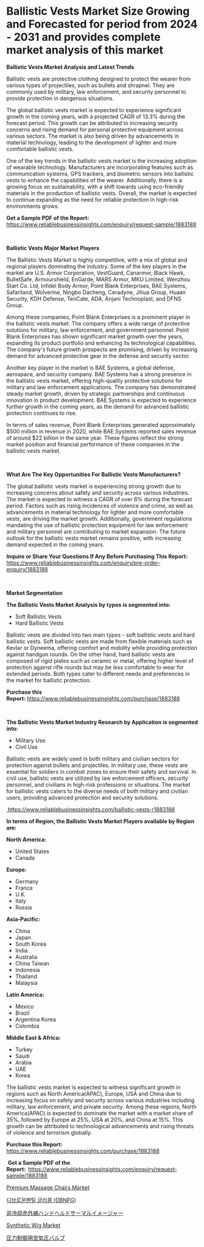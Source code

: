 <p><h1>Ballistic Vests Market Size Growing and Forecasted for period from 2024 - 2031 and provides complete market analysis of this market</h1></p><p><strong>Ballistic Vests Market Analysis and Latest Trends</strong></p>
<p><p>Ballistic vests are protective clothing designed to protect the wearer from various types of projectiles, such as bullets and shrapnel. They are commonly used by military, law enforcement, and security personnel to provide protection in dangerous situations.</p><p>The global ballistic vests market is expected to experience significant growth in the coming years, with a projected CAGR of 13.3% during the forecast period. This growth can be attributed to increasing security concerns and rising demand for personal protective equipment across various sectors. The market is also being driven by advancements in material technology, leading to the development of lighter and more comfortable ballistic vests.</p><p>One of the key trends in the ballistic vests market is the increasing adoption of wearable technology. Manufacturers are incorporating features such as communication systems, GPS trackers, and biometric sensors into ballistic vests to enhance the capabilities of the wearer. Additionally, there is a growing focus on sustainability, with a shift towards using eco-friendly materials in the production of ballistic vests. Overall, the market is expected to continue expanding as the need for reliable protection in high-risk environments grows.</p></p>
<p><strong>Get a Sample PDF of the Report:&nbsp;</strong> <a href="https://www.reliablebusinessinsights.com/enquiry/request-sample/1883188">https://www.reliablebusinessinsights.com/enquiry/request-sample/1883188</a></p>
<p>&nbsp;</p>
<p><strong>Ballistic Vests Major Market Players</strong></p>
<p><p>The Ballistic Vests Market is highly competitive, with a mix of global and regional players dominating the industry. Some of the key players in the market are U.S. Armor Corporation, VestGuard, Canarmor, Black Hawk, BulletSafe, Armourshield, EnGarde, MARS Armor, MKU Limited, Wenzhou Start Co. Ltd, Infidel Body Armor, Point Blank Enterprises, BAE Systems, Safariland, Wolverine, Ningbo Dacheng, Ceradyne, Jihua Group, Huaan Security, KDH Defense, TenCate, ADA, Anjani Technoplast, and DFNS Group.</p><p>Among these companies, Point Blank Enterprises is a prominent player in the ballistic vests market. The company offers a wide range of protective solutions for military, law enforcement, and government personnel. Point Blank Enterprises has shown significant market growth over the years, expanding its product portfolio and enhancing its technological capabilities. The company's future growth prospects are promising, driven by increasing demand for advanced protective gear in the defense and security sector.</p><p>Another key player in the market is BAE Systems, a global defense, aerospace, and security company. BAE Systems has a strong presence in the ballistic vests market, offering high-quality protective solutions for military and law enforcement applications. The company has demonstrated steady market growth, driven by strategic partnerships and continuous innovation in product development. BAE Systems is expected to experience further growth in the coming years, as the demand for advanced ballistic protection continues to rise.</p><p>In terms of sales revenue, Point Blank Enterprises generated approximately $500 million in revenue in 2020, while BAE Systems reported sales revenue of around $22 billion in the same year. These figures reflect the strong market position and financial performance of these companies in the ballistic vests market.</p></p>
<p>&nbsp;</p>
<p><strong>What Are The Key Opportunities For Ballistic Vests Manufacturers?</strong></p>
<p><p>The global ballistic vests market is experiencing strong growth due to increasing concerns about safety and security across various industries. The market is expected to witness a CAGR of over 6% during the forecast period. Factors such as rising incidences of violence and crime, as well as advancements in material technology for lighter and more comfortable vests, are driving the market growth. Additionally, government regulations mandating the use of ballistic protection equipment for law enforcement and military personnel are contributing to market expansion. The future outlook for the ballistic vests market remains positive, with increasing demand expected in the coming years.</p></p>
<p><strong>Inquire or Share Your Questions If Any Before Purchasing This Report:</strong> <a href="https://www.reliablebusinessinsights.com/enquiry/pre-order-enquiry/1883188">https://www.reliablebusinessinsights.com/enquiry/pre-order-enquiry/1883188</a></p>
<p>&nbsp;</p>
<p><strong>Market Segmentation</strong></p>
<p><strong>The Ballistic Vests Market Analysis by types is segmented into:</strong></p>
<p><ul><li>Soft Ballistic Vests</li><li>Hard Ballistic Vests</li></ul></p>
<p><p>Ballistic vests are divided into two main types - soft ballistic vests and hard ballistic vests. Soft ballistic vests are made from flexible materials such as Kevlar or Dyneema, offering comfort and mobility while providing protection against handgun rounds. On the other hand, hard ballistic vests are composed of rigid plates such as ceramic or metal, offering higher level of protection against rifle rounds but may be less comfortable to wear for extended periods. Both types cater to different needs and preferences in the market for ballistic protection.</p></p>
<p><strong>Purchase this Report:&nbsp;</strong><a href="https://www.reliablebusinessinsights.com/purchase/1883188">https://www.reliablebusinessinsights.com/purchase/1883188</a></p>
<p>&nbsp;</p>
<p><strong>The Ballistic Vests Market Industry Research by Application is segmented into:</strong></p>
<p><ul><li>Military Use</li><li>Civil Use</li></ul></p>
<p><p>Ballistic vests are widely used in both military and civilian sectors for protection against bullets and projectiles. In military use, these vests are essential for soldiers in combat zones to ensure their safety and survival. In civil use, ballistic vests are utilized by law enforcement officers, security personnel, and civilians in high-risk professions or situations. The market for ballistic vests caters to the diverse needs of both military and civilian users, providing advanced protection and security solutions.</p></p>
<p><a href="https://www.reliablebusinessinsights.com/ballistic-vests-r1883188">&nbsp;https://www.reliablebusinessinsights.com/ballistic-vests-r1883188</a></p>
<p><strong>In terms of Region, the Ballistic Vests Market Players available by Region are:</strong></p>
<p>
    <p> <strong> North America: </strong>
        <ul>
            <li>United States</li>
            <li>Canada</li>
        </ul>
        </p> 
    <p> <strong> Europe: </strong>
        <ul>
            <li>Germany</li>
            <li>France</li>
            <li>U.K.</li>
            <li>Italy</li>
            <li>Russia</li>
        </ul>
        </p> 
    <p> <strong> Asia-Pacific: </strong>
        <ul>
            <li>China</li>
            <li>Japan</li>
            <li>South Korea</li>
            <li>India</li>
            <li>Australia</li>
            <li>China Taiwan</li>
            <li>Indonesia</li>
            <li>Thailand</li>
            <li>Malaysia</li>
        </ul>
        </p> 
    <p> <strong> Latin America: </strong>
        <ul>
            <li>Mexico</li>
            <li>Brazil</li>
            <li>Argentina Korea</li>
            <li>Colombia</li>
        </ul>
        </p> 
    <p> <strong> Middle East & Africa: </strong>
        <ul>
            <li>Turkey</li>
            <li>Saudi</li>
            <li>Arabia</li>
            <li>UAE</li>
            <li>Korea</li>
        </ul>
    </p>
    </p>
<p><p>The ballistic vests market is expected to witness significant growth in regions such as North America(APAC), Europe, USA and China due to increasing focus on safety and security across various industries including military, law enforcement, and private security. Among these regions, North America(APAC) is expected to dominate the market with a market share of 35%, followed by Europe at 25%, USA at 20%, and China at 15%. This growth can be attributed to technological advancements and rising threats of violence and terrorism globally.</p></p>
<p><strong>Purchase this Report: </strong><a href="https://www.reliablebusinessinsights.com/purchase/1883188">https://www.reliablebusinessinsights.com/purchase/1883188</a></p>
<p>&nbsp;<strong>Get a Sample PDF of the Report:&nbsp;&nbsp;</strong><a href="https://www.reliablebusinessinsights.com/enquiry/request-sample/1883188">https://www.reliablebusinessinsights.com/enquiry/request-sample/1883188</a></p>
<p><strong></strong></p>
<p><p><a href="https://github.com/itulahketika112/Market-Research-Report-List-1/blob/main/premium-massage-chairs-market.md">Premium Massage Chairs Market</a></p><p><a href="https://github.com/LoganRew1964/Market-Research-Report-List-1/blob/main/3630931151932.md">디브로몬펜틸 글리콜 (DBNPG)</a></p><p><a href="https://github.com/vtbvgl20191192/Market-Research-Report-List-2/blob/main/8269361144195.md">非冷却赤外線ハンドヘルドサーマルイメージャー</a></p><p><a href="https://github.com/NorbertYates/Market-Research-Report-List-5/blob/main/synthetic-wig-market.md">Synthetic Wig Market</a></p><p><a href="https://github.com/avwofrml53535/Market-Research-Report-List-2/blob/main/3884248144194.md">圧力制御用空気圧バルブ</a></p></p>